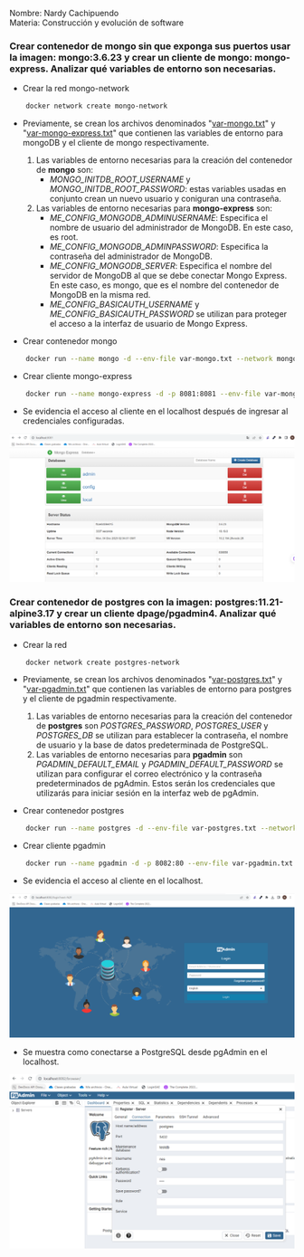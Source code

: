 Nombre: Nardy Cachipuendo  
Materia: Construcción y evolución de software

### Crear contenedor de mongo sin que exponga sus puertos usar la imagen: mongo:3.6.23 y crear un cliente de mongo: mongo-express. Analizar qué variables de entorno son necesarias.

- Crear la red mongo-network  

```bash
    docker network create mongo-network  
```

- Previamente, se crean los archivos denominados "[var-mongo.txt](var-mongo.txt)" y "[var-mongo-express.txt](var-mongo-express.txt)" que contienen las variables de entorno para mongoDB y el cliente de mongo respectivamente.   
    1.  Las variables de entorno necesarias para la creación del contenedor de **mongo** son:
        - *MONGO_INITDB_ROOT_USERNAME* y *MONGO_INITDB_ROOT_PASSWORD*: estas variables usadas en conjunto crean un nuevo usuario y coniguran una contraseña.
    2. Las variables de entorno necesarias para **mongo-express** son:
        - *ME_CONFIG_MONGODB_ADMINUSERNAME*: Especifica el nombre de usuario del administrador de MongoDB. En este caso, es root.
        - *ME_CONFIG_MONGODB_ADMINPASSWORD*: Especifica la contraseña del administrador de MongoDB. 
        - *ME_CONFIG_MONGODB_SERVER*: Especifica el nombre del servidor de MongoDB al que se debe conectar Mongo Express. En este caso, es mongo, que es el nombre del contenedor de MongoDB en la misma red.
        - *ME_CONFIG_BASICAUTH_USERNAME* y *ME_CONFIG_BASICAUTH_PASSWORD* se utilizan para proteger el acceso a la interfaz de usuario de Mongo Express.


- Crear contenedor mongo

```bash
    docker run --name mongo -d --env-file var-mongo.txt --network mongo-network mongo:3.6.23
```

- Crear cliente mongo-express

```bash
    docker run --name mongo-express -d -p 8081:8081 --env-file var-mongo-express.txt --network mongo-network mongo-express
```
- Se evidencia el acceso al cliente en el localhost después de ingresar al credenciales configuradas.

![mongo-express ejecución](images/mongo-express-ejecucion.png)

### Crear contenedor de postgres con la imagen: postgres:11.21-alpine3.17 y crear un cliente dpage/pgadmin4. Analizar qué variables de entorno son necesarias.

- Crear la red 

```bash
    docker network create postgres-network
```
- Previamente, se crean los archivos denominados "[var-postgres.txt](var-postgres.txt)" y "[var-pgadmin.txt](var-pgadmin.txt)" que contienen las variables de entorno para postgres y el cliente de pgadmin respectivamente.   

    1.  Las variables de entorno necesarias para la creación del contenedor de **postgres** son *POSTGRES_PASSWORD*, *POSTGRES_USER* y *POSTGRES_DB* se utilizan para establecer la contraseña, el nombre de usuario y la base de datos predeterminada de PostgreSQL.
    2. Las variables de entorno necesarias para **pgadmin** son *PGADMIN_DEFAULT_EMAIL* y *PGADMIN_DEFAULT_PASSWORD* se utilizan para configurar el correo electrónico y la contraseña predeterminados de pgAdmin. Estos serán los credenciales que utilizarás para iniciar sesión en la interfaz web de pgAdmin.
- Crear contenedor postgres 

```bash
    docker run --name postgres -d --env-file var-postgres.txt --network postgres-network postgres:11.21-alpine3.17
```

- Crear cliente pgadmin

```bash
    docker run --name pgadmin -d -p 8082:80 --env-file var-pgadmin.txt --network postgres-network dpage/pgadmin4
```

- Se evidencia el acceso al cliente en el localhost.

![pgadmin ejecución](images/pgadmin-ejecucion.png)

- Se muestra como conectarse a PostgreSQL desde pgAdmin en el localhost.

![pgadmin ejecución](images/pgadmin-conexion-postgresDb.png)






